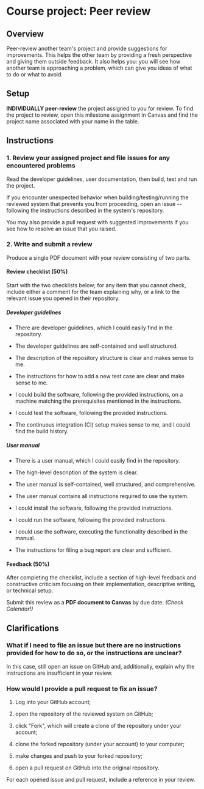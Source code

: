 # Course project: Peer review

## Overview

Peer-review another team's project and provide
suggestions for improvements. This helps the other team by providing a fresh
perspective and giving them outside feedback. It also helps you: you will see
how another team is approaching a problem, which can give you ideas of what to
do or what to avoid.

## Setup

**INDIVIDUALLY peer-review** the project assigned to you for review.  To find
the project to review, open this milestone assignment in Canvas and find the
project name associated with your name in the table.


## Instructions

### 1. Review your assigned project and file issues for any encountered problems

Read the developer guidelines, user documentation, then build, test and run
the project.

If you encounter unexpected behavior when building/testing/running the reviewed
system that prevents you from proceeding, open an issue -- following the
instructions described in the system's repository.

You may also provide a pull request with suggested improvements if you see
how to resolve an issue that you raised.


### 2. Write and submit a review

Produce a single PDF document with your review consisting of two parts.

#### Review checklist (50%)
Start with the two checklists below; for any item that you cannot check, include
either a comment for the team explaining why, or a link to the relevant issue
you opened in their repository.

##### Developer guidelines

* There are developer guidelines, which I could easily find in the repository.

* The developer guidelines are self-contained and well structured.

* The description of the repository structure is clear and makes sense to me.

* The instructions for how to add a new test case are clear and make sense to me.

* I could build the software, following the provided instructions, on a machine
  matching the prerequisites mentioned in the instructions.

* I could test the software, following the provided instructions.

* The continuous integration (CI) setup makes sense to me, and I could find the build history.

##### User manual

* There is a user manual, which I could easily find in the repository.

* The high-level description of the system is clear.

* The user manual is self-contained, well structured, and comprehensive.

* The user manual contains all instructions required to use the system.

* I could install the software, following the provided instructions.

* I could run the software, following the provided instructions.

* I could use the software, executing the functionality described in the manual.

* The instructions for filing a bug report are clear and sufficient.

#### Feedback (50%)
After completing the checklist, include a section of high-level feedback and
constructive criticism focusing on their implementation, descriptive writing,
or technical setup.

Submit this review as a **PDF document to Canvas** by due date. *(Check Calendar!)*


## Clarifications

### What if I need to file an issue but there are no instructions provided for how to do so, or the instructions are unclear?

In this case, still open an issue on GitHub and, additionally, explain why the
instructions are insufficient in your review.

### How would I provide a pull request to fix an issue?

1. Log into your GitHub account;

2. open the repository of the reviewed system on GitHub;

3. click "Fork", which will create a clone of the repository under your account;

4. clone the forked repository (under your account) to your computer;

5. make changes and push to your forked repository;

6. open a pull request on GitHub into the original repository.

For each opened issue and pull request, include a reference in your review.
